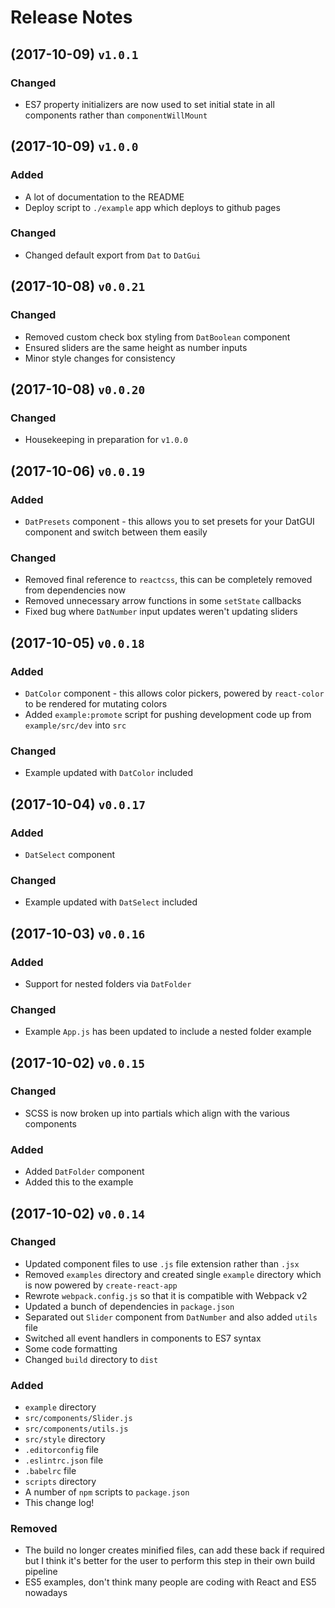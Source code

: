 # Release Notes

## (2017-10-09) `v1.0.1`

### Changed

* ES7 property initializers are now used to set initial state in all components rather than `componentWillMount`

## (2017-10-09) `v1.0.0`

### Added

* A lot of documentation to the README
* Deploy script to `./example` app which deploys to github pages

### Changed

* Changed default export from `Dat` to `DatGui`

## (2017-10-08) `v0.0.21`

### Changed

* Removed custom check box styling from `DatBoolean` component
* Ensured sliders are the same height as number inputs
* Minor style changes for consistency

## (2017-10-08) `v0.0.20`

### Changed  

* Housekeeping in preparation for `v1.0.0`

## (2017-10-06) `v0.0.19`

### Added

* `DatPresets` component - this allows you to set presets for your DatGUI component and switch between them easily

### Changed

* Removed final reference to `reactcss`, this can be completely removed from dependencies now
* Removed unnecessary arrow functions in some `setState` callbacks
* Fixed bug where `DatNumber` input updates weren't updating sliders

## (2017-10-05) `v0.0.18`

### Added  

* `DatColor` component - this allows color pickers, powered by `react-color` to be rendered for mutating colors
* Added `example:promote` script for pushing development code up from `example/src/dev` into `src`

### Changed

* Example updated with `DatColor` included

## (2017-10-04) `v0.0.17`

### Added

* `DatSelect` component

### Changed

* Example updated with `DatSelect` included

## (2017-10-03) `v0.0.16`

### Added

* Support for nested folders via `DatFolder`

### Changed  

* Example `App.js` has been updated to include a nested folder example

## (2017-10-02) `v0.0.15`

### Changed

* SCSS is now broken up into partials which align with the various components

### Added

* Added `DatFolder` component
* Added this to the example

## (2017-10-02) `v0.0.14`

### Changed

* Updated component files to use `.js` file extension rather than `.jsx`
* Removed `examples` directory and created single `example` directory which is now powered by `create-react-app`
* Rewrote `webpack.config.js` so that it is compatible with Webpack v2
* Updated a bunch of dependencies in `package.json`
* Separated out `Slider` component from `DatNumber` and also added `utils` file
* Switched all event handlers in components to ES7 syntax
* Some code formatting
* Changed `build` directory to `dist`

### Added

* `example` directory
* `src/components/Slider.js`
* `src/components/utils.js`
* `src/style` directory
* `.editorconfig` file
* `.eslintrc.json` file
* `.babelrc` file
* `scripts` directory
* A number of `npm` scripts to `package.json`
* This change log!

### Removed

* The build no longer creates minified files, can add these back if required but I think it's better for the user to perform this step in their own build pipeline
* ES5 examples, don't think many people are coding with React and ES5 nowadays
